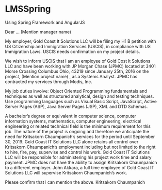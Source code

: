 # LMSSpring
Using Spring Framework and AngularJS


Dear ... (Mention manager name)

My employer, Gold Coast It Solutions LLC will be filing my H1 B petition with US Citizenship and Immigration Services (USCIS), in compliance with US Immigration Laws. USCIS needs confirmation on my project details.

We wish to inform USCIS that I am an employee of Gold Cost It Solutions LLC and have been working with JP Morgan Chase (JPMC) located at 3401 Morse Crossing Columbus Ohio, 43219 since January 25th, 2016 on the project, (Mention project name) ,  as a Systems Analyst. JPMC has contracted my services through Modis, Inc.

My job duties involve:
Object Oriented Programming fundamentals and techniques as well as structured analytical, design and testing techniques.  
Use programming languages such as Visual Basic Script, JavaScript, Active Server Pages (ASP), Java Server Pages (JSP), XML and DTD Schemas. 
 
 
 A bachelor’s degree or equivalent in computer science, computer information systems, mathematics, computer engineering, electrical engineering or related technical field is the minimum requirement for this job. The nature of the project is ongoing and therefore we anticipate the need for Kritsakorn Chaumpanich’s services for the period until September 30, 2019.
Gold Coast IT Solutions LLC alone retains all control over Kritsakorn Chaumpanich’s employment including but not limited to the right to hire, fire, pay, supervise and control his work. Gold Coast IT Solutions LLC will be responsible for administering his project work time and salary payment. JPMC does not have the ability to assign Kritsakorn Chaumpanich to a different employer. John Akkara, a full time employee of Gold Coast IT Solutions LLC will supervise Kritsakorn Chaumpanich’s work.


Please confirm that I can mention the above.
Kritsakorn Chaumpanich
